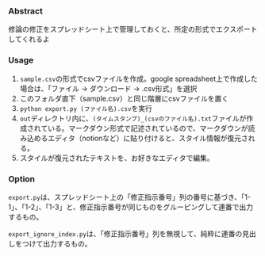 ### Abstract
修論の修正をスプレッドシート上で管理しておくと、所定の形式でエクスポートしてくれるよ

### Usage
1. ``sample.csv``の形式でcsvファイルを作成。google spreadsheet上で作成した場合は、「ファイル -> ダウンロード -> .csv形式」を選択
2. このフォルダ直下（sample.csv）と同じ階層にcsvファイルを置く
3. ``python export.py (ファイル名).csv``を実行
4. ``out``ディレクトリ内に、``(タイムスタンプ)_(csvのファイル名).txt``ファイルが作成されている。マークダウン形式で記述されているので、マークダウンが読み込めるエディタ（notionなど）に貼り付けると、スタイル情報が復元される。
5. スタイルが復元されたテキストを、お好きなエディタで編集。

### Option
``export.py``は、スプレッドシート上の「修正指示番号」列の番号に基づき、「1-1」、「1-2」、「1-3」と、修正指示番号が同じものをグルーピングして連番で出力するもの。

``export_ignore_index.py``は、「修正指示番号」列を無視して、純粋に連番の見出しをつけて出力するもの。
